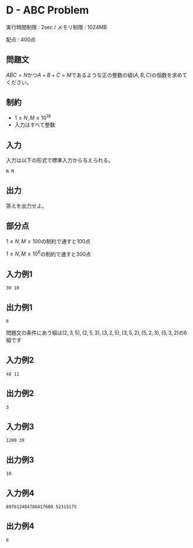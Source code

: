 # D - ABC Problem

実行時間制限 : 2sec / メモリ制限 : 1024MB

配点 : $400$点

## 問題文

$ABC=N$かつ$A+B+C=M$であるような正の整数の組$(A,B,C)$の個数を求めてください。

## 制約
* $1\leq N,M \leq10^{18}$
* 入力はすべて整数

## 入力

入力は以下の形式で標準入力から与えられる。

```
N M
```

## 出力

答えを出力せよ。

## 部分点
$1 \leq N,M \leq 100$の制約で通すと$100$点

$1 \leq N,M \leq 10^6$の制約で通すと$300$点

## 入力例1

```
30 10
```

## 出力例1

```
6
```

問題文の条件にあう組は$(2,3,5),(2,5,3),(3,2,5),(3,5,2),(5,2,3),(5,3,2)$の$6$組です

## 入力例2

```
48 11
```

## 出力例2

```
3
```

## 入力例3
```
1200 39
```

## 出力例3
```
18
```

## 入力例4
```
897612484786617600 52315175
```

## 出力例4
```
6
```